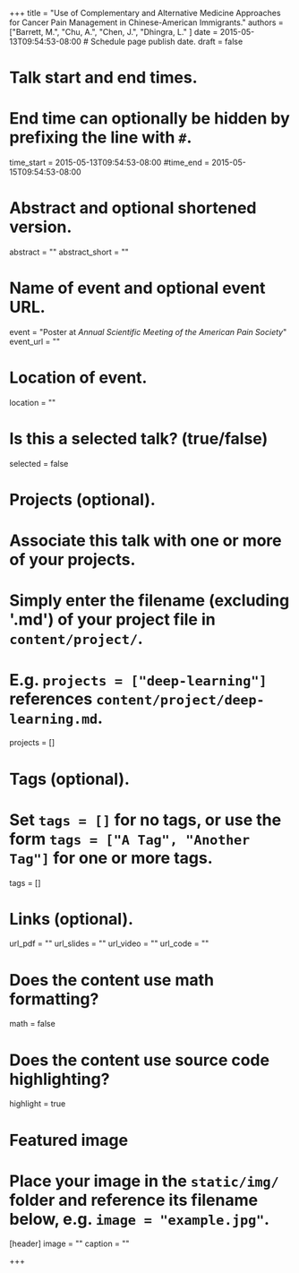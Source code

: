 +++
title = "Use of Complementary and Alternative Medicine Approaches for Cancer Pain Management in Chinese-American Immigrants."
authors = ["Barrett, M.", "Chu, A.", "Chen, J.", "Dhingra, L." ]
date = 2015-05-13T09:54:53-08:00  # Schedule page publish date.
draft = false

# Talk start and end times.
#   End time can optionally be hidden by prefixing the line with `#`.
time_start = 2015-05-13T09:54:53-08:00
#time_end = 2015-05-15T09:54:53-08:00

# Abstract and optional shortened version.
abstract = ""
abstract_short = ""

# Name of event and optional event URL.
event = "Poster at *Annual Scientific Meeting of the American Pain Society*"
event_url = ""

# Location of event.
location = ""

# Is this a selected talk? (true/false)
selected = false

# Projects (optional).
#   Associate this talk with one or more of your projects.
#   Simply enter the filename (excluding '.md') of your project file in `content/project/`.
#   E.g. `projects = ["deep-learning"]` references `content/project/deep-learning.md`.
projects = []

# Tags (optional).
#   Set `tags = []` for no tags, or use the form `tags = ["A Tag", "Another Tag"]` for one or more tags.
tags = []

# Links (optional).
url_pdf = ""
url_slides = ""
url_video = ""
url_code = ""

# Does the content use math formatting?
math = false

# Does the content use source code highlighting?
highlight = true

# Featured image
# Place your image in the `static/img/` folder and reference its filename below, e.g. `image = "example.jpg"`.
[header]
image = ""
caption = ""

+++